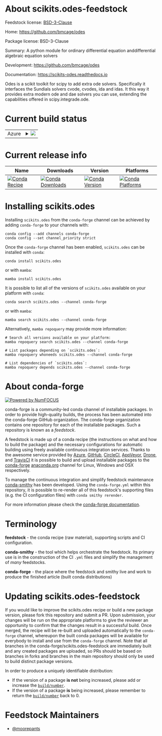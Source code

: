 About scikits.odes-feedstock
============================

Feedstock license: [BSD-3-Clause](https://github.com/conda-forge/scikits.odes-feedstock/blob/main/LICENSE.txt)

Home: https://github.com/bmcage/odes

Package license: BSD-3-Clause

Summary: A python module for ordinary differential equation anddifferential algebraic equation solvers

Development: https://github.com/bmcage/odes

Documentation: https://scikits-odes.readthedocs.io

Odes is a scikit toolkit for scipy to add extra ode solvers. Specifically
it interfaces the Sundials solvers cvode, cvodes, ida and idas. It this way
it provides extra modern ode and dae solvers you can use, extending the
capabilities offered in scipy.integrade.ode.


Current build status
====================


<table>
    
  <tr>
    <td>Azure</td>
    <td>
      <details>
        <summary>
          <a href="https://dev.azure.com/conda-forge/feedstock-builds/_build/latest?definitionId=11013&branchName=main">
            <img src="https://dev.azure.com/conda-forge/feedstock-builds/_apis/build/status/scikits.odes-feedstock?branchName=main">
          </a>
        </summary>
        <table>
          <thead><tr><th>Variant</th><th>Status</th></tr></thead>
          <tbody><tr>
              <td>linux_64_numpy2.0python3.10.____cpython</td>
              <td>
                <a href="https://dev.azure.com/conda-forge/feedstock-builds/_build/latest?definitionId=11013&branchName=main">
                  <img src="https://dev.azure.com/conda-forge/feedstock-builds/_apis/build/status/scikits.odes-feedstock?branchName=main&jobName=linux&configuration=linux%20linux_64_numpy2.0python3.10.____cpython" alt="variant">
                </a>
              </td>
            </tr><tr>
              <td>linux_64_numpy2.0python3.11.____cpython</td>
              <td>
                <a href="https://dev.azure.com/conda-forge/feedstock-builds/_build/latest?definitionId=11013&branchName=main">
                  <img src="https://dev.azure.com/conda-forge/feedstock-builds/_apis/build/status/scikits.odes-feedstock?branchName=main&jobName=linux&configuration=linux%20linux_64_numpy2.0python3.11.____cpython" alt="variant">
                </a>
              </td>
            </tr><tr>
              <td>linux_64_numpy2.0python3.12.____cpython</td>
              <td>
                <a href="https://dev.azure.com/conda-forge/feedstock-builds/_build/latest?definitionId=11013&branchName=main">
                  <img src="https://dev.azure.com/conda-forge/feedstock-builds/_apis/build/status/scikits.odes-feedstock?branchName=main&jobName=linux&configuration=linux%20linux_64_numpy2.0python3.12.____cpython" alt="variant">
                </a>
              </td>
            </tr><tr>
              <td>linux_64_numpy2.0python3.9.____cpython</td>
              <td>
                <a href="https://dev.azure.com/conda-forge/feedstock-builds/_build/latest?definitionId=11013&branchName=main">
                  <img src="https://dev.azure.com/conda-forge/feedstock-builds/_apis/build/status/scikits.odes-feedstock?branchName=main&jobName=linux&configuration=linux%20linux_64_numpy2.0python3.9.____cpython" alt="variant">
                </a>
              </td>
            </tr><tr>
              <td>linux_64_numpy2python3.13.____cp313</td>
              <td>
                <a href="https://dev.azure.com/conda-forge/feedstock-builds/_build/latest?definitionId=11013&branchName=main">
                  <img src="https://dev.azure.com/conda-forge/feedstock-builds/_apis/build/status/scikits.odes-feedstock?branchName=main&jobName=linux&configuration=linux%20linux_64_numpy2python3.13.____cp313" alt="variant">
                </a>
              </td>
            </tr><tr>
              <td>osx_64_numpy2.0python3.10.____cpython</td>
              <td>
                <a href="https://dev.azure.com/conda-forge/feedstock-builds/_build/latest?definitionId=11013&branchName=main">
                  <img src="https://dev.azure.com/conda-forge/feedstock-builds/_apis/build/status/scikits.odes-feedstock?branchName=main&jobName=osx&configuration=osx%20osx_64_numpy2.0python3.10.____cpython" alt="variant">
                </a>
              </td>
            </tr><tr>
              <td>osx_64_numpy2.0python3.11.____cpython</td>
              <td>
                <a href="https://dev.azure.com/conda-forge/feedstock-builds/_build/latest?definitionId=11013&branchName=main">
                  <img src="https://dev.azure.com/conda-forge/feedstock-builds/_apis/build/status/scikits.odes-feedstock?branchName=main&jobName=osx&configuration=osx%20osx_64_numpy2.0python3.11.____cpython" alt="variant">
                </a>
              </td>
            </tr><tr>
              <td>osx_64_numpy2.0python3.12.____cpython</td>
              <td>
                <a href="https://dev.azure.com/conda-forge/feedstock-builds/_build/latest?definitionId=11013&branchName=main">
                  <img src="https://dev.azure.com/conda-forge/feedstock-builds/_apis/build/status/scikits.odes-feedstock?branchName=main&jobName=osx&configuration=osx%20osx_64_numpy2.0python3.12.____cpython" alt="variant">
                </a>
              </td>
            </tr><tr>
              <td>osx_64_numpy2.0python3.9.____cpython</td>
              <td>
                <a href="https://dev.azure.com/conda-forge/feedstock-builds/_build/latest?definitionId=11013&branchName=main">
                  <img src="https://dev.azure.com/conda-forge/feedstock-builds/_apis/build/status/scikits.odes-feedstock?branchName=main&jobName=osx&configuration=osx%20osx_64_numpy2.0python3.9.____cpython" alt="variant">
                </a>
              </td>
            </tr><tr>
              <td>osx_64_numpy2python3.13.____cp313</td>
              <td>
                <a href="https://dev.azure.com/conda-forge/feedstock-builds/_build/latest?definitionId=11013&branchName=main">
                  <img src="https://dev.azure.com/conda-forge/feedstock-builds/_apis/build/status/scikits.odes-feedstock?branchName=main&jobName=osx&configuration=osx%20osx_64_numpy2python3.13.____cp313" alt="variant">
                </a>
              </td>
            </tr><tr>
              <td>osx_arm64_numpy2.0python3.10.____cpython</td>
              <td>
                <a href="https://dev.azure.com/conda-forge/feedstock-builds/_build/latest?definitionId=11013&branchName=main">
                  <img src="https://dev.azure.com/conda-forge/feedstock-builds/_apis/build/status/scikits.odes-feedstock?branchName=main&jobName=osx&configuration=osx%20osx_arm64_numpy2.0python3.10.____cpython" alt="variant">
                </a>
              </td>
            </tr><tr>
              <td>osx_arm64_numpy2.0python3.11.____cpython</td>
              <td>
                <a href="https://dev.azure.com/conda-forge/feedstock-builds/_build/latest?definitionId=11013&branchName=main">
                  <img src="https://dev.azure.com/conda-forge/feedstock-builds/_apis/build/status/scikits.odes-feedstock?branchName=main&jobName=osx&configuration=osx%20osx_arm64_numpy2.0python3.11.____cpython" alt="variant">
                </a>
              </td>
            </tr><tr>
              <td>osx_arm64_numpy2.0python3.12.____cpython</td>
              <td>
                <a href="https://dev.azure.com/conda-forge/feedstock-builds/_build/latest?definitionId=11013&branchName=main">
                  <img src="https://dev.azure.com/conda-forge/feedstock-builds/_apis/build/status/scikits.odes-feedstock?branchName=main&jobName=osx&configuration=osx%20osx_arm64_numpy2.0python3.12.____cpython" alt="variant">
                </a>
              </td>
            </tr><tr>
              <td>osx_arm64_numpy2.0python3.9.____cpython</td>
              <td>
                <a href="https://dev.azure.com/conda-forge/feedstock-builds/_build/latest?definitionId=11013&branchName=main">
                  <img src="https://dev.azure.com/conda-forge/feedstock-builds/_apis/build/status/scikits.odes-feedstock?branchName=main&jobName=osx&configuration=osx%20osx_arm64_numpy2.0python3.9.____cpython" alt="variant">
                </a>
              </td>
            </tr><tr>
              <td>osx_arm64_numpy2python3.13.____cp313</td>
              <td>
                <a href="https://dev.azure.com/conda-forge/feedstock-builds/_build/latest?definitionId=11013&branchName=main">
                  <img src="https://dev.azure.com/conda-forge/feedstock-builds/_apis/build/status/scikits.odes-feedstock?branchName=main&jobName=osx&configuration=osx%20osx_arm64_numpy2python3.13.____cp313" alt="variant">
                </a>
              </td>
            </tr><tr>
              <td>win_64_numpy2.0python3.10.____cpython</td>
              <td>
                <a href="https://dev.azure.com/conda-forge/feedstock-builds/_build/latest?definitionId=11013&branchName=main">
                  <img src="https://dev.azure.com/conda-forge/feedstock-builds/_apis/build/status/scikits.odes-feedstock?branchName=main&jobName=win&configuration=win%20win_64_numpy2.0python3.10.____cpython" alt="variant">
                </a>
              </td>
            </tr><tr>
              <td>win_64_numpy2.0python3.11.____cpython</td>
              <td>
                <a href="https://dev.azure.com/conda-forge/feedstock-builds/_build/latest?definitionId=11013&branchName=main">
                  <img src="https://dev.azure.com/conda-forge/feedstock-builds/_apis/build/status/scikits.odes-feedstock?branchName=main&jobName=win&configuration=win%20win_64_numpy2.0python3.11.____cpython" alt="variant">
                </a>
              </td>
            </tr><tr>
              <td>win_64_numpy2.0python3.12.____cpython</td>
              <td>
                <a href="https://dev.azure.com/conda-forge/feedstock-builds/_build/latest?definitionId=11013&branchName=main">
                  <img src="https://dev.azure.com/conda-forge/feedstock-builds/_apis/build/status/scikits.odes-feedstock?branchName=main&jobName=win&configuration=win%20win_64_numpy2.0python3.12.____cpython" alt="variant">
                </a>
              </td>
            </tr><tr>
              <td>win_64_numpy2.0python3.9.____cpython</td>
              <td>
                <a href="https://dev.azure.com/conda-forge/feedstock-builds/_build/latest?definitionId=11013&branchName=main">
                  <img src="https://dev.azure.com/conda-forge/feedstock-builds/_apis/build/status/scikits.odes-feedstock?branchName=main&jobName=win&configuration=win%20win_64_numpy2.0python3.9.____cpython" alt="variant">
                </a>
              </td>
            </tr><tr>
              <td>win_64_numpy2python3.13.____cp313</td>
              <td>
                <a href="https://dev.azure.com/conda-forge/feedstock-builds/_build/latest?definitionId=11013&branchName=main">
                  <img src="https://dev.azure.com/conda-forge/feedstock-builds/_apis/build/status/scikits.odes-feedstock?branchName=main&jobName=win&configuration=win%20win_64_numpy2python3.13.____cp313" alt="variant">
                </a>
              </td>
            </tr>
          </tbody>
        </table>
      </details>
    </td>
  </tr>
</table>

Current release info
====================

| Name | Downloads | Version | Platforms |
| --- | --- | --- | --- |
| [![Conda Recipe](https://img.shields.io/badge/recipe-scikits.odes-green.svg)](https://anaconda.org/conda-forge/scikits.odes) | [![Conda Downloads](https://img.shields.io/conda/dn/conda-forge/scikits.odes.svg)](https://anaconda.org/conda-forge/scikits.odes) | [![Conda Version](https://img.shields.io/conda/vn/conda-forge/scikits.odes.svg)](https://anaconda.org/conda-forge/scikits.odes) | [![Conda Platforms](https://img.shields.io/conda/pn/conda-forge/scikits.odes.svg)](https://anaconda.org/conda-forge/scikits.odes) |

Installing scikits.odes
=======================

Installing `scikits.odes` from the `conda-forge` channel can be achieved by adding `conda-forge` to your channels with:

```
conda config --add channels conda-forge
conda config --set channel_priority strict
```

Once the `conda-forge` channel has been enabled, `scikits.odes` can be installed with `conda`:

```
conda install scikits.odes
```

or with `mamba`:

```
mamba install scikits.odes
```

It is possible to list all of the versions of `scikits.odes` available on your platform with `conda`:

```
conda search scikits.odes --channel conda-forge
```

or with `mamba`:

```
mamba search scikits.odes --channel conda-forge
```

Alternatively, `mamba repoquery` may provide more information:

```
# Search all versions available on your platform:
mamba repoquery search scikits.odes --channel conda-forge

# List packages depending on `scikits.odes`:
mamba repoquery whoneeds scikits.odes --channel conda-forge

# List dependencies of `scikits.odes`:
mamba repoquery depends scikits.odes --channel conda-forge
```


About conda-forge
=================

[![Powered by
NumFOCUS](https://img.shields.io/badge/powered%20by-NumFOCUS-orange.svg?style=flat&colorA=E1523D&colorB=007D8A)](https://numfocus.org)

conda-forge is a community-led conda channel of installable packages.
In order to provide high-quality builds, the process has been automated into the
conda-forge GitHub organization. The conda-forge organization contains one repository
for each of the installable packages. Such a repository is known as a *feedstock*.

A feedstock is made up of a conda recipe (the instructions on what and how to build
the package) and the necessary configurations for automatic building using freely
available continuous integration services. Thanks to the awesome service provided by
[Azure](https://azure.microsoft.com/en-us/services/devops/), [GitHub](https://github.com/),
[CircleCI](https://circleci.com/), [AppVeyor](https://www.appveyor.com/),
[Drone](https://cloud.drone.io/welcome), and [TravisCI](https://travis-ci.com/)
it is possible to build and upload installable packages to the
[conda-forge](https://anaconda.org/conda-forge) [anaconda.org](https://anaconda.org/)
channel for Linux, Windows and OSX respectively.

To manage the continuous integration and simplify feedstock maintenance
[conda-smithy](https://github.com/conda-forge/conda-smithy) has been developed.
Using the ``conda-forge.yml`` within this repository, it is possible to re-render all of
this feedstock's supporting files (e.g. the CI configuration files) with ``conda smithy rerender``.

For more information please check the [conda-forge documentation](https://conda-forge.org/docs/).

Terminology
===========

**feedstock** - the conda recipe (raw material), supporting scripts and CI configuration.

**conda-smithy** - the tool which helps orchestrate the feedstock.
                   Its primary use is in the construction of the CI ``.yml`` files
                   and simplify the management of *many* feedstocks.

**conda-forge** - the place where the feedstock and smithy live and work to
                  produce the finished article (built conda distributions)


Updating scikits.odes-feedstock
===============================

If you would like to improve the scikits.odes recipe or build a new
package version, please fork this repository and submit a PR. Upon submission,
your changes will be run on the appropriate platforms to give the reviewer an
opportunity to confirm that the changes result in a successful build. Once
merged, the recipe will be re-built and uploaded automatically to the
`conda-forge` channel, whereupon the built conda packages will be available for
everybody to install and use from the `conda-forge` channel.
Note that all branches in the conda-forge/scikits.odes-feedstock are
immediately built and any created packages are uploaded, so PRs should be based
on branches in forks and branches in the main repository should only be used to
build distinct package versions.

In order to produce a uniquely identifiable distribution:
 * If the version of a package **is not** being increased, please add or increase
   the [``build/number``](https://docs.conda.io/projects/conda-build/en/latest/resources/define-metadata.html#build-number-and-string).
 * If the version of a package **is** being increased, please remember to return
   the [``build/number``](https://docs.conda.io/projects/conda-build/en/latest/resources/define-metadata.html#build-number-and-string)
   back to 0.

Feedstock Maintainers
=====================

* [@moorepants](https://github.com/moorepants/)

